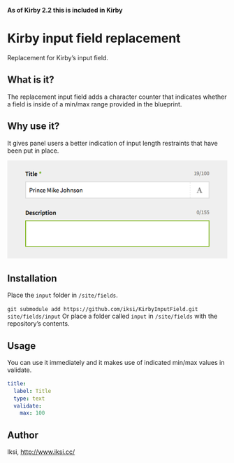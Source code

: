 **As of Kirby 2.2 this is included in Kirby**

# Kirby input field replacement

Replacement for Kirby’s input field.

## What is it?

The replacement input field adds a character counter that indicates whether a field is inside of a min/max range provided in the blueprint.

## Why use it?

It gives panel users a better indication of input length restraints that have been put in place.

![](screenshot.png)

## Installation

Place the `input` folder in `/site/fields`.

`git submodule add https://github.com/iksi/KirbyInputField.git site/fields/input`
Or place a folder called `input` in `/site/fields` with the repository’s contents.

## Usage

You can use it immediately and it makes use of indicated min/max values in validate.

```YAML
title:
  label: Title
  type: text
  validate:
    max: 100
```

## Author
Iksi, <http://www.iksi.cc/>
